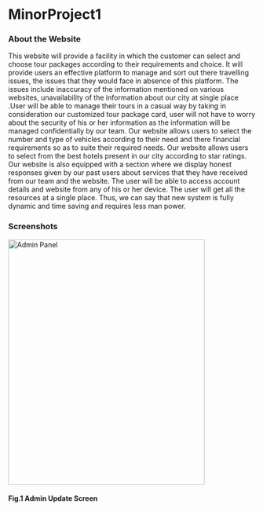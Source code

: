 # MinorProject1

<h3>About the Website</h3>
<p>This website will provide a facility in which the customer can select and choose tour packages according to their requirements and choice. It will provide users an effective platform to manage and sort out there travelling issues, the issues that they would face in absence of this platform. The issues include inaccuracy of the information mentioned on various websites, unavailability of the information about our city at single place .User will be able to manage their tours in a casual way by taking in consideration our customized tour package card, user will not have to worry about the security of his or her information as the information will be managed confidentially by our team. Our website allows users to select the number and type of vehicles according to their need and there financial requirements so as to suite their required needs. Our website allows users to select from the best hotels present in our city according to star ratings. Our website is also equipped with a section where we display honest responses given by our past users about services that they have received from our team and the website. The user will be able to access account details and website from any of his or her device. The user will get all the resources at a single place. Thus, we can say that new system is fully dynamic and time saving and requires less man power.</p>

<h3>Screenshots</h3>
<img height=500 width=400 src="https://github.com/bhatnagaranshika02/MinorProject1/blob/master/add%20copy.png" alt="Admin Panel">
<h4>Fig.1 Admin Update Screen</h4><br>
